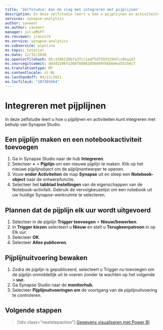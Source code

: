 ```yaml
---
title: 'Zelfstudie: Aan de slag met integreren met pijplijnen'
description: In deze zelfstudie leert u hoe u pijplijnen en activiteiten kunt integreren met behulp van Synapse Studio.
services: synapse-analytics
author: saveenr
ms.author: saveenr
manager: julieMSFT
ms.reviewer: jrasnick
ms.service: synapse-analytics
ms.subservice: pipeline
ms.topic: tutorial
ms.date: 12/31/2020
ms.openlocfilehash: 05c33db130bfa3fcc1a4f5d75935294fcc0ba1d7
ms.sourcegitcommit: dddd1596fa368f68861856849fbbbb9ea55cb4c7
ms.translationtype: MT
ms.contentlocale: nl-NL
ms.lasthandoff: 04/13/2021
ms.locfileid: "107365464"
---
```

# <a name="integrate-with-pipelines"></a>Integreren met pijplijnen

In deze zelfstudie leert u hoe u pijplijnen en activiteiten kunt integreren met behulp van Synapse Studio. 

## <a name="create-a-pipeline-and-add-a-notebook-activity"></a>Een pijplijn maken en een notebookactiviteit toevoegen



1. Ga in Synapse Studio naar de hub **Integreren**.
1. Selecteer **+**  > **Pijplijn** om een nieuwe pijplijn te maken. Klik op het nieuwe pijplijnobject om de pijplijnontwerper te openen.
1. Vouw **onder Activiteiten** de map **Synapse** uit en sleep een **Notebook-object** naar de ontwerpfunctie.
1. Selecteer het **tabblad Instellingen** van de eigenschappen van de Notebook-activiteit. Gebruik de vervolgkeuzelijst om een notebook uit uw huidige Synapse-werkruimte te selecteren.

## <a name="schedule-the-pipeline-to-run-every-hour"></a>Plannen dat de pijplijn elk uur wordt uitgevoerd

1. Selecteer in de pijplijn **Trigger toevoegen** > **Nieuw/bewerken**.
1. In **Trigger kiezen** selecteert u **Nieuw** en stelt u **Terugkeerpatroon** in op Elk uur.
1. Selecteer **OK**. 
1. Selecteer **Alles publiceren**. 


## <a name="monitor-pipeline-execution"></a>Pijplijnuitvoering bewaken

1. Zodra de pijplijn is gepubliceerd, selecteert u Trigger nu toevoegen om de pijplijn onmiddellijk uit te voeren zonder te wachten op het volgende  >  **uur.**
1. Ga Synapse Studio naar de **monitorhub.**
1. Selecteer **Pijplijnuitvoeringen om** de voortgang van de pijplijnuitvoering te controleren.



## <a name="next-steps"></a>Volgende stappen

> [!div class="nextstepaction"]
> [Gegevens visualiseren met Power BI](get-started-visualize-power-bi.md)
